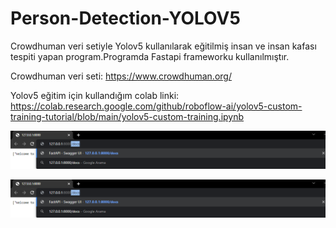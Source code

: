 # Person-Detection-YOLOV5
Crowdhuman veri setiyle Yolov5 kullanılarak eğitilmiş insan ve insan kafası tespiti yapan program.Programda Fastapi frameworku kullanılmıştır.

Crowdhuman veri seti: https://www.crowdhuman.org/

Yolov5 eğitim için kullandığım colab linki: https://colab.research.google.com/github/roboflow-ai/yolov5-custom-training-tutorial/blob/main/yolov5-custom-training.ipynb


![](User_guide/docs.png)

![](User_guide/docs.png)
